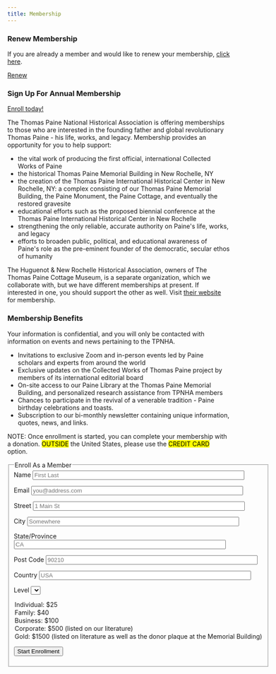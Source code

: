 ```yaml
---
title: Membership
---
```


<h3>Renew Membership</h3>

<p>
If you are already a member and would like to renew your membership, <a href="/pages/renew-membership.html">click here</a>.
</p>

<a class="fw4 f6 br-pill bg-dark-blue no-underline lightest-blue ba hover-washed-blue b--light-blue grow pv2 ph3 dib mr3"
   href="/pages/renew-membership.html">
  Renew
</a>

<h3>Sign Up For Annual Membership</h3>

<a href="#enroll">Enroll today!</a>

The Thomas Paine National Historical Association is offering
memberships to those who are interested in the founding father and
global revolutionary Thomas Paine - his life, works, and
legacy. Membership provides an opportunity for you to help support:

- the vital work of producing the first official, international Collected Works of Paine
- the historical Thomas Paine Memorial Building in New Rochelle, NY
- the creation of the Thomas Paine International Historical Center in New Rochelle, NY: a complex consisting of our Thomas Paine Memorial Building, the Paine Monument, the Paine Cottage, and eventually the restored gravesite
- educational efforts such as the proposed biennial conference at the Thomas Paine International Historical Center in New Rochelle
- strengthening the only reliable, accurate authority on Paine's life, works, and legacy
- efforts to broaden public, political, and educational awareness of Paine's role as the pre-eminent founder of the democratic, secular ethos of humanity

<p>
The Huguenot & New Rochelle Historical Association, owners of The Thomas Paine Cottage Museum, is a separate organization, which we collaborate with,
but we have different memberships at present. If interested in one, you should support the other as well. Visit <a href="http://www.thomaspainecottage.org">their website</a> for membership.
</p>

<h3>
    Membership Benefits
</h3>
  <p>
    Your information is confidential, and you will only be contacted with information on events and news pertaining to the TPNHA.
  </p>

<ul>
 <li>Invitations to exclusive Zoom and in-person events led by Paine scholars and experts from around the world</li>
 <li>Exclusive updates on the Collected Works of Thomas Paine project by members of its international editorial board</li>
 <li>On-site access to our Paine Library at the Thomas Paine Memorial Building, and personalized research assistance from TPNHA members</li>
 <li>Chances to participate in the revival of a venerable tradition - Paine birthday celebrations and toasts.</li>
 <li>Subscription to our bi-monthly newsletter containing unique information, quotes, news, and links.</li>
</ul>

<p> <span style="background: var(--color-tertiary);">NOTE:</span> Once enrollment is started, you can complete your membership with
a donation. <mark>OUTSIDE</mark> the United States, please use the <mark>CREDIT CARD</mark>
option.
</p>


<a name="enroll"></a>
<form class="pa4 black-80" action="/cgi-bin/mem.cgi" method="post">

<fieldset class="ba b--transparent ph0 mh0">
<legend class="ph0 mh0 fw6">
Enroll As a Member
</legend>
  <label class="mt3 db fw4 lh-copy f6" for="name">Name</label>
  <input class="pa2 input-reset ba bg-transparent w-100 measure" name="name" type="text" value="" id="name" placeholder="First Last" style="width:85%;">

  <label class="mt3 db fw4 lh-copy f6" for="email">Email</label>
  <input class="pa2 input-reset ba bg-transparent w-100 measure" name="email" type="text" value="" id="email" placeholder="you@address.com" style="width:85%;">

  <label class="mt3 db fw4 lh-copy f6" for="street">Street</label>
  <input class="pa2 input-reset ba bg-transparent w-100 measure" name="street" type="text" value="" id="street" placeholder="1 Main St" style="width:85%;">

  <label class="mt3 db fw4 lh-copy f6" for="city">City</label>
  <input class="pa2 input-reset ba bg-transparent w-100 measure" name="city" type="text" value="" id="city" placeholder="Somewhere" style="width:85%;">

  <label class="mt3 db fw4 lh-copy f6" for="state">State/Province</label>
  <input class="pa2 input-reset ba bg-transparent w-100 measure" name="state" type="text" value="" id="state" placeholder="CA" style="width:85%;">

  <label class="mt3 db fw4 lh-copy f6" for="postcode">Post Code</label>
  <input class="pa2 input-reset ba bg-transparent w-100 measure" name="postcode" type="text" value="" id="postcode" placeholder="90210" style="width:85%;">

  <label class="mt3 db fw4 lh-copy f6" for="country">Country</label>
  <input class="pa2 input-reset ba bg-transparent w-100 measure" name="country" type="text" value="" id="country" placeholder="USA" style="width:85%;">

  <label class="mt3 db fw4 lh-copy f6" for="level">Level</label>
  <select name="level" id="level" class="pa2 ba bg-transparent w-100 measure">
  <option>Individual:   $25</option>
  <option>Family:		$40</option>
  <option>Business:	$100</option>
  <option>Corporate:	$500 (listed on our literature)</option>
  <option>Gold:		$1500 (listed on literature as well as the donor plaque at the Memorial Building)</option>
  </select>

  <button class="fw4 f6 br-pill bg-dark-green no-underline light-green ba b--dark-green grow pv2 ph3 dib mr3 mt3" alt="Start Enrollment" name="submit">Start Enrollment</button>
</fieldset>
</form>
